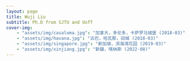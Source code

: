 ```yaml
---
layout: page
title: Wuji Liu
subtitle: Ph.D from SJTU and UofT
cover-img:
    - "assets/img/casaloma.jpg": "加拿大，多伦多，卡萨罗马城堡 (2018-03)" 
    - "assets/img/havana.jpg": "古巴，哈瓦那，旧城 (2018-03)" 
    - "assets/img/singapore.jpg": "新加坡，滨海湾花园 (2019-03)" 
    - "assets/img/xinjiang.jpg": "新疆，喀纳斯 (2022-08)" 
---
```

